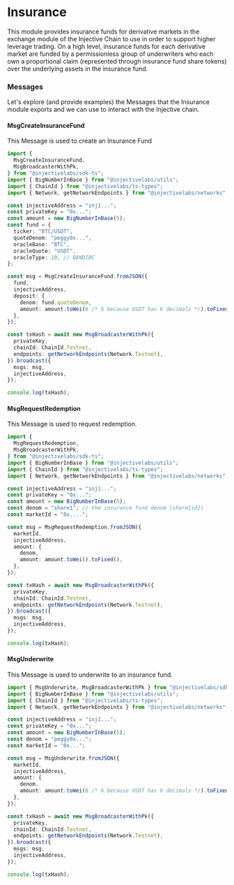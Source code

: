 # Insurance

This module provides insurance funds for derivative markets in the exchange module of the Injective Chain to use in order to support higher leverage trading. On a high level, insurance funds for each derivative market are funded by a permissionless group of underwriters who each own a proportional claim (represented through insurance fund share tokens) over the underlying assets in the insurance fund.

### Messages

Let's explore (and provide examples) the Messages that the Insurance module exports and we can use to interact with the Injective chain.

#### MsgCreateInsuranceFund

This Message is used to create an Insurance Fund

```ts
import {
  MsgCreateInsuranceFund,
  MsgBroadcasterWithPk,
} from "@injectivelabs/sdk-ts";
import { BigNumberInBase } from "@injectivelabs/utils";
import { ChainId } from "@injectivelabs/ts-types";
import { Network, getNetworkEndpoints } from "@injectivelabs/networks";

const injectiveAddress = "inj1...";
const privateKey = "0x...";
const amount = new BigNumberInBase(5);
const fund = {
  ticker: "BTC/USDT",
  quoteDenom: "peggy0x...",
  oracleBase: "BTC",
  oracleQuote: "USDT",
  oracleType: 10, // BANDIBC
};

const msg = MsgCreateInsuranceFund.fromJSON({
  fund,
  injectiveAddress,
  deposit: {
    denom: fund.quoteDenom,
    amount: amount.toWei(6 /* 6 because USDT has 6 decimals */).toFixed(),
  },
});

const txHash = await new MsgBroadcasterWithPk({
  privateKey,
  chainId: ChainId.Testnet,
  endpoints: getNetworkEndpoints(Network.Testnet),
}).broadcast({
  msgs: msg,
  injectiveAddress,
});

console.log(txHash);
```

#### MsgRequestRedemption

This Message is used to request redemption.

```ts
import {
  MsgRequestRedemption,
  MsgBroadcasterWithPk,
} from "@injectivelabs/sdk-ts";
import { BigNumberInBase } from "@injectivelabs/utils";
import { ChainId } from "@injectivelabs/ts-types";
import { Network, getNetworkEndpoints } from "@injectivelabs/networks";

const injectiveAddress = "inj1...";
const privateKey = "0x...";
const amount = new BigNumberInBase(5);
const denom = "share1"; // the insurance fund denom (share{id})
const marketId = "0x....";

const msg = MsgRequestRedemption.fromJSON({
  marketId,
  injectiveAddress,
  amount: {
    denom,
    amount: amount.toWei().toFixed(),
  },
});

const txHash = await new MsgBroadcasterWithPk({
  privateKey,
  chainId: ChainId.Testnet,
  endpoints: getNetworkEndpoints(Network.Testnet),
}).broadcast({
  msgs: msg,
  injectiveAddress,
});

console.log(txHash);
```

#### MsgUnderwrite

This Message is used to underwrite to an insurance fund.

```ts
import { MsgUnderwrite, MsgBroadcasterWithPk } from "@injectivelabs/sdk-ts";
import { BigNumberInBase } from "@injectivelabs/utils";
import { ChainId } from "@injectivelabs/ts-types";
import { Network, getNetworkEndpoints } from "@injectivelabs/networks";

const injectiveAddress = "inj1...";
const privateKey = "0x...";
const amount = new BigNumberInBase(5);
const denom = "peggy0x...";
const marketId = "0x...";

const msg = MsgUnderwrite.fromJSON({
  marketId,
  injectiveAddress,
  amount: {
    denom,
    amount: amount.toWei(6 /* 6 because USDT has 6 decimals */).toFixed(),
  },
});

const txHash = await new MsgBroadcasterWithPk({
  privateKey,
  chainId: ChainId.Testnet,
  endpoints: getNetworkEndpoints(Network.Testnet),
}).broadcast({
  msgs: msg,
  injectiveAddress,
});

console.log(txHash);
```
